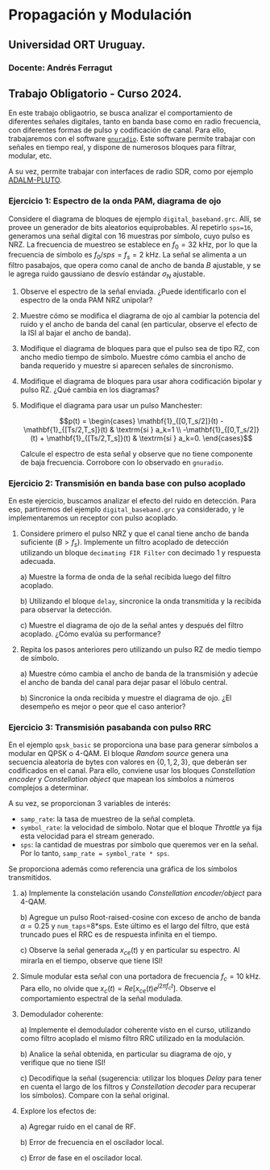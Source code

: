 # Propagación y Modulación

## Universidad ORT Uruguay.

### Docente: Andrés Ferragut

## Trabajo Obligatorio - Curso 2024.

En este trabajo obligaotrio, se busca analizar el comportamiento de diferentes señales digitales, tanto en banda base como en radio frecuencia, con diferentes formas de pulso y codificación de canal. Para ello, trabajaremos con el software [`gnuradio`](https://www.gnuradio.org/). Este software permite trabajar con señales en tiempo real, y dispone de numerosos bloques para filtrar, modular, etc.

A su vez, permite trabajar con interfaces de radio SDR, como por ejemplo [ADALM-PLUTO](https://www.analog.com/en/resources/evaluation-hardware-and-software/evaluation-boards-kits/adalm-pluto.html).


### Ejercicio 1: Espectro de la onda PAM, diagrama de ojo

Considere el diagrama de bloques de ejemplo `digital_baseband.grc`. Allí, se provee un generador de bits aleatorios equiprobables. Al repetirlo `sps=16`, generamos una señal digital con 16 muestras por símbolo, cuyo pulso es NRZ. La frecuencia de muestreo se establece en $f_0=32$ kHz, por lo que la frecuencia de símbolo es $f_0/sps=f_s = 2$ kHz. La señal se alimenta a un filtro pasabajos, que opera como canal de ancho de banda $B$ ajustable, y se le agrega ruido gaussiano de desvío estándar $\sigma_N$ ajustable.

1. Observe el espectro de la señal enviada. ¿Puede identificarlo con el espectro de la onda PAM NRZ unipolar?
2. Muestre cómo se modifica el diagrama de ojo al cambiar la potencia del ruido y el ancho de banda del canal (en particular, observe el efecto de la ISI al bajar el ancho de banda).
3. Modifique el diagrama de bloques para que el pulso sea de tipo RZ, con ancho medio tiempo de símbolo. Muestre cómo cambia el ancho de banda requerido y muestre si aparecen señales de sincronismo.
4. Modifique el diagrama de bloques para usar ahora codificación bipolar y pulso RZ. ¿Qué cambia en los diagramas?
5. Modifique el diagrama para usar un pulso Manchester:

   $$p(t) = \begin{cases}
                \mathbf{1}_{[0,T_s/2]}(t) - \mathbf{1}_{[Ts/2,T_s]}(t) & \textrm{si } a_k=1 \\ 
                -\mathbf{1}_{[0,T_s/2]}(t) + \mathbf{1}_{[Ts/2,T_s]}(t) & \textrm{si } a_k=0.
                \end{cases}$$ 
    
    Calcule el espectro de esta señal y observe que no tiene componente de baja frecuencia. Corrobore con lo observado en `gnuradio`.


### Ejercicio 2: Transmisión en banda base con pulso acoplado

En este ejercicio, buscamos analizar el efecto del ruido en detección. Para eso, partiremos del ejemplo `digital_baseband.grc` ya considerado, y le implementaremos un receptor con pulso acoplado. 

1. Considere primero el pulso NRZ y que el canal tiene ancho de banda suficiente ($B>
f_s$). Implemente un filtro acoplado de detección utilizando un bloque `decimating FIR Filter` con decimado $1$ y respuesta adecuada.
      
    a) Muestre la forma de onda de la señal recibida luego del filtro acoplado.

    b) Utilizando el bloque `delay`, sincronice la onda transmitida y la recibida para observar la detección.

    c) Muestre el diagrama de ojo de la señal antes y después del filtro acoplado. ¿Cómo evalúa su performance?

2. Repita los pasos anteriores pero utilizando un pulso RZ de medio tiempo de símbolo.
   
    a) Muestre cómo cambia el ancho de banda de la transmisión y adecúe el ancho de banda del canal para dejar pasar el lóbulo central.

    b) Sincronice la onda recibida y muestre el diagrama de ojo. ¿El desempeño es mejor o peor que el caso anterior? 


### Ejercicio 3: Transmisión pasabanda con pulso RRC

En el ejemplo `qpsk_basic` se proporciona una base para generar símbolos a modular en QPSK o 4-QAM. El bloque *Random source* genera una secuencia aleatoria de bytes con valores en $\{0,1,2,3\}$, que deberán ser codificados en el canal. Para ello, conviene usar los bloques *Constellation encoder* y *Constellation object* que mapean los símbolos a números complejos a determinar.

A su vez, se proporcionan 3 variables de interés:
 * `samp_rate`: la tasa de muestreo de la señal completa.
 * `symbol_rate`: la velocidad de símbolo. Notar que el bloque *Throttle* ya fija esta velocidad para el stream generado.
 * `sps`: la cantidad de muestras por símbolo que queremos ver en la señal. Por lo tanto, `samp_rate = symbol_rate * sps`.

Se proporciona además como referencia una gráfica de los símbolos transmitidos.

1. 
   a) Implemente la constelación usando *Constellation encoder/object* para 4-QAM.
   
   b) Agregue un pulso Root-raised-cosine con exceso de ancho de banda $\alpha=0.25$ y `num_taps`=8*sps. Este último es el largo del filtro, que está truncado pues el RRC es de respuesta infinita en el tiempo.
   
   c) Observe la señal generada $x_{ce}(t)$ y en particular su espectro. Al mirarla en el tiempo, observe que tiene ISI!

2. Simule modular esta señal con una portadora de frecuencia $f_c=10$ kHz. Para ello, no olvide que $x_c(t) = Re[x_{ce}(t)e^{j2\pi f_c t}]$. Observe el comportamiento espectral de la señal modulada.

3. Demodulador coherente:
   
    a) Implemente el demodulador coherente visto en el curso, utilizando como filtro acoplado el mismo filtro RRC utilizado en la modulación.

    b) Analice la señal obtenida, en particular su diagrama de ojo, y verifique que no tiene ISI!

    c) Decodifique la señal (sugerencia: utilizar los bloques *Delay* para tener en cuenta el largo de los filtros y *Constellation decoder* para recuperar los símbolos). Compare con la señal original.

4. Explore los efectos de:

    a) Agregar ruido en el canal de RF.

    b) Error de frecuencia en el oscilador local.

    c) Error de fase en el oscilador local.



